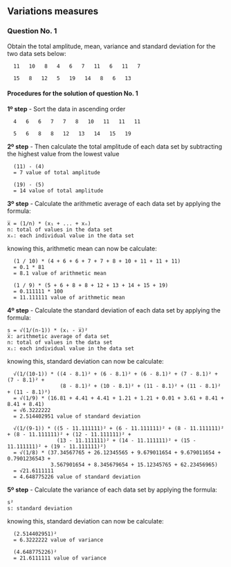 ## Variations measures

### Question No. 1

Obtain the total amplitude, mean, variance and standard deviation for the two data sets below:

```
  11   10   8   4   6   7   11   6   11   7

  15   8   12   5   19   14   8   6   13
```

#### Procedures for the solution of question No. 1

__1º step__ - Sort the data in ascending order

```
  4   6   6   7   7   8   10   11   11   11  

  5   6   8   8   12   13   14   15   19
```

__2º step__ - Then calculate the total amplitude of each data set by subtracting the highest value from the lowest value

```
  (11) - (4)
  = 7 value of total amplitude

  (19) - (5)
  = 14 value of total amplitude
```

__3º step__ - Calculate the arithmetic average of each data set by applying the formula:

```
x̅ = (1/n) * (x₁ + ... + xₙ)
n: total of values in the data set
xₙ: each individual value in the data set
```

knowing this, arithmetic mean can now be calculate:

```
  (1 / 10) * (4 + 6 + 6 + 7 + 7 + 8 + 10 + 11 + 11 + 11)
  = 0.1 * 81
  = 8.1 value of arithmetic mean

  (1 / 9) * (5 + 6 + 8 + 8 + 12 + 13 + 14 + 15 + 19)
  = 0.111111 * 100
  = 11.111111 value of arithmetic mean
```

__4º step__ - Calculate the standard deviation of each data set by applying the formula:

```
s = √(1/(n-1)) * (xᵢ - x̅)²
x̅: arithmetic average of data set
n: total of values in the data set
xᵢ: each individual value in the data set
```

knowing this, standard deviation can now be calculate:

```
  √(1/(10-1)) * ((4 - 8.1)² + (6 - 8.1)² + (6 - 8.1)² + (7 - 8.1)² + (7 - 8.1)² +
                 (8 - 8.1)² + (10 - 8.1)² + (11 - 8.1)² + (11 - 8.1)² + (11 - 8.1)²)
  = √(1/9) * (16.81 + 4.41 + 4.41 + 1.21 + 1.21 + 0.01 + 3.61 + 8.41 + 8.41 + 8.41)
  = √6.3222222
  = 2.514402951 value of standard deviation

  √(1/(9-1)) * ((5 - 11.111111)² + (6 - 11.111111)² + (8 - 11.111111)² + (8 - 11.111111)² + (12 - 11.111111)² +
                (13 - 11.111111)² + (14 - 11.111111)² + (15 - 11.111111)² + (19 - 11.111111)²)
  = √(1/8) * (37.34567765 + 26.12345565 + 9.679011654 + 9.679011654 + 0.7901236543 +
              3.567901654 + 8.345679654 + 15.12345765 + 62.23456965)
  = √21.6111111
  = 4.648775226 value of standard deviation
```

__5º step__ - Calculate the variance of each data set by applying the formula:

```
s²
s: standard deviation
```

knowing this, standard deviation can now be calculate:

```
  (2.514402951)²
  = 6.3222222 value of variance

  (4.648775226)²
  = 21.6111111 value of variance
```

